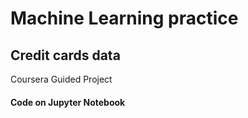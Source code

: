 # Machine Learning practice

## Credit cards data

Coursera Guided Project

#### Code on Jupyter Notebook
